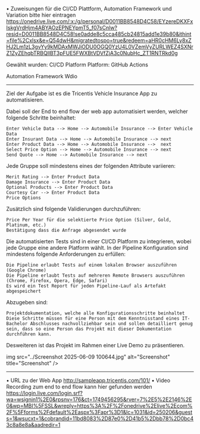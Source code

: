 • Zuweisungen für die CI/CD Plattform, Automation Framework und Variation bitte hier eintragen  
https://onedrive.live.com/:x:/g/personal/D0011BB8548D4C58/EYzereDKXFxIskgVrdHjm4ABYAOzEPNEYpmT5_f07sCnlw?resid=D0011BB8548D4C58!se0adde8c5cca485cb24815add1e39b80&ithint=file%2Cxlsx&e=Q54dwH&migratedtospo=true&redeem=aHR0cHM6Ly8xZHJ2Lm1zL3gvYy9kMDAxMWJiODU0OGQ0YzU4L0VZemVyZURLWEZ4SXNrZ1ZyZEhqbTRBQllBT3pFUE5FWXBtVDVfZjA3c0NubHc_ZT1RNTRkd0g

Gewählt wurden: 
CI/CD Platform
Platform: GitHub Actions

Automation Framework
Wdio

---

Ziel der Aufgabe ist es die Tricentis Vehicle Insurance App zu automatisieren.

Dabei soll der End to end flow der web app automatisiert werden, welcher folgende Schritte beinhaltet:

    Enter Vehicle Data --> Home --> Automobile Insurance --> Enter Vehicle Data
    Enter Insurant Data --> Home --> Automobile Insurance --> next
    Enter Product Data --> Home --> Automobile Insurance -->  next
    Select Price Option --> Home --> Automobile Insurance --> next
    Send Quote --> Home --> Automobile Insurance --> next

Jede Gruppe soll mindestens eines der folgenden Attribute variieren: 

    Merit Rating --> Enter Product Data
    Damage Insurance --> Enter Product Data
    Optional Products --> Enter Product Data
    Courtesy Car --> Enter Product Data
    Price Options


Zusätzlich sind folgende Validierungen durchzuführen:

    Price Per Year für die selektierte Price Option (Silver, Gold, Platinum, etc.)
    Bestätigung dass die Anfrage abgesendet wurde

Die automatisierten Tests sind in einer CI/CD Platform zu integrieren, wobei jede Gruppe eine andere Platform wählt. In der Pipeline Konfiguration sind mindestens folgende Anforderungen zu erfüllen:

    Die Pipeline erlaubt Tests auf einem lokalen Browser auszuführen (Google Chrome)
    Die Pipeline erlaubt Tests auf mehreren Remote Browsers auszuführen (Chrome, Firefox, Opera, Edge, Safari)
    Es wird ein Test Report für jeden Pipeline-Lauf als Artefakt abgespeichert

Abzugeben sind:

    Projektdokumentation, welche alle Konfigurationsschritte beinhaltet
    Diese Schritte müssen für eine Person mit dem Kenntnisstand eines IT-Bachelor Abschlusses nachvollziehbar sein und sollen detailliert genug sein, dass so eine Person das Projekt mit dieser Dokumentation durchführen kann.

Desweiteren ist das Projekt im Rahmen einer Live Demo zu präsentieren.

img src="../Screenshot 2025-06-09 100644.jpg" alt="Screenshot" title="Screenshot" />


----

• URL zu der Web App  http://sampleapp.tricentis.com/101/ 
• Video Recording zum end to end flow kann hier gefunden werden https://login.live.com/login.srf?wa=wsignin1%2E0&rpsnv=176&ct=1749456295&rver=7%2E5%2E2146%2E0&wp=MBI%5FSSL&wreply=https%3A%2F%2Fonedrive%2Elive%2Ecom%2F%5Fforms%2Fdefault%2Easpx%3Fapr%3D1&lc=1031&id=250206&guests=1&wsucxt=1&cobrandid=11bd8083%2D87e0%2D41b5%2Dbb78%2D0bc43c8a8e8a&aadredir=1
